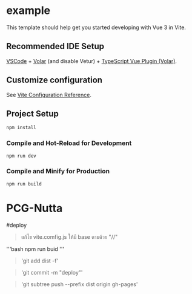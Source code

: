 # example

This template should help get you started developing with Vue 3 in Vite.

## Recommended IDE Setup

[VSCode](https://code.visualstudio.com/) + [Volar](https://marketplace.visualstudio.com/items?itemName=Vue.volar) (and disable Vetur) + [TypeScript Vue Plugin (Volar)](https://marketplace.visualstudio.com/items?itemName=Vue.vscode-typescript-vue-plugin).

## Customize configuration

See [Vite Configuration Reference](https://vitejs.dev/config/).

## Project Setup

```sh
npm install
```

### Compile and Hot-Reload for Development

```sh
npm run dev
```

### Compile and Minify for Production

```sh
npm run build
```
# PCG-Nutta

#deploy

>แก้ไข vite.comfig.js ให้มี base ตามด้วย "//"

'''bash
npm run buid
'''

>'git add dist -f'

>'git commit -m "deploy"'

>'git subtree push --prefix dist origin gh-pages'
